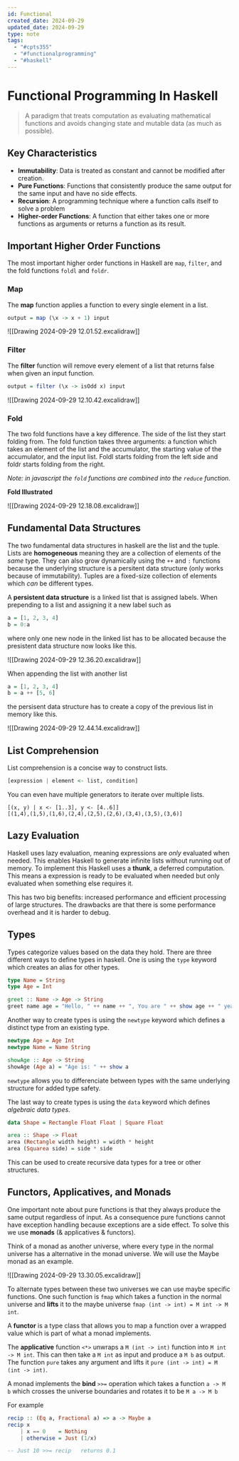 ```yaml
---
id: Functional
created_date: 2024-09-29
updated_date: 2024-09-29
type: note
tags:
  - "#cpts355"
  - "#functionalprogramming"
  - "#haskell"
---
```


# Functional Programming In Haskell

> A paradigm that treats computation as evaluating mathematical functions and avoids changing state and mutable data (as much as possible).

## Key Characteristics

- **Immutability**: Data is treated as constant and cannot be modified after creation.
- **Pure Functions**: Functions that consistently produce the same output for the same input and have no side effects.
- **Recursion**: A programming technique where a function calls itself to solve a problem
- **Higher-order Functions**: A function that either takes one or more functions as arguments or returns a function as its result.

## Important Higher Order Functions

The most important higher order functions in Haskell are `map`, `filter`, and the fold functions `foldl` and `foldr`.

### Map

The **map** function applies a function to every single element in a list.

```haskell
output = map (\x -> x + 1) input
```

![[Drawing 2024-09-29 12.01.52.excalidraw]]

### Filter

The **filter** function will remove every element of a list that returns false when given an input function.

```haskell
output = filter (\x -> isOdd x) input
```

![[Drawing 2024-09-29 12.10.42.excalidraw]]

### Fold

The two fold functions have a key difference. The side of the list they start folding from. The fold function takes three arguments: a function which takes an element of the list and the accumulator, the starting value of the accumulator, and the input list. Foldl starts folding from the left side and foldr starts folding from the right.

*Note: in javascript the `fold` functions are combined into the `reduce` function.*

**Fold Illustrated**

![[Drawing 2024-09-29 12.18.08.excalidraw]]

## Fundamental Data Structures

The two fundamental data structures in haskell are the list and the tuple. Lists are **homogeneous** meaning they are a collection of elements of the *same* type. They can also grow dynamically using the `++` and `:` functions because the underlying structure is a persitent data structure (only works because of immutability). Tuples are a fixed-size collection of elements which *can* be different types.

A **persistent data structure** is a linked list that is assigned labels. When prepending to a list and assigning it a new label such as

```haskell
a = [1, 2, 3, 4]
b = 0:a
```

where only one new node in the linked list has to be allocated because the presistent data structure now looks like this.

![[Drawing 2024-09-29 12.36.20.excalidraw]]

When appending the list with another list

```haskell
a = [1, 2, 3, 4]
b = a ++ [5, 6]
```

the persisent data structure has to create a copy of the previous list in memory like this.

![[Drawing 2024-09-29 12.44.14.excalidraw]]

## List Comprehension

List comprehension is a concise way to construct lists.

```haskell
[expression | element <- list, condition]
```

You can even have multiple generators to iterate over multiple lists.

```ghci
[(x, y) | x <- [1..3], y <- [4..6]]
[(1,4),(1,5),(1,6),(2,4),(2,5),(2,6),(3,4),(3,5),(3,6)]
```

## Lazy Evaluation

Haskell uses lazy evaluation, meaning expressions are *only* evaluated when needed. This enables Haskell to generate infinite lists without running out of memory. To implement this Haskell uses a **thunk**, a deferred computation. This means a expression is ready to be evaluated when needed but only evaluated when something else requires it. 

This has two big benefits: increased performance and efficient processing of large structures. The drawbacks are that there is some performance overhead and it is harder to debug.

## Types

Types categorize values based on the  data they hold. There are three different ways to define types in haskell. One is using the `type` keyword which creates an alias for other types.

```haskell
type Name = String
type Age = Int

greet :: Name -> Age -> String
greet name age = "Hello, " ++ name ++ ", You are " ++ show age ++ " years old."
```

Another way to create types is using the `newtype` keyword which defines a distinct type from an existing type.

```haskell
newtype Age = Age Int
newtype Name = Name String

showAge :: Age -> String
showAge (Age a) = "Age is: " ++ show a
```

`newtype` allows you to differenciate between types with the same underlying structure for added type safety.

The last way to create types is using the `data` keyword which defines *algebraic data types*.

```haskell
data Shape = Rectangle Float Float | Square Float

area :: Shape -> Float
area (Rectangle width height) = width * height
area (Squarea side) = side * side
```

This can be used to create recursive data types for a tree or other structures.

## Functors, Applicatives, and Monads

One important note about pure functions is that they always produce the same output regardless of input. As a consequence pure functions cannot have exception handling because exceptions are a side effect. To solve this we use **monads** (& applicatives & functors).

Think of a monad as another universe, where every type in the normal universe has a alternative in the monad universe. We will use the Maybe monad as an example.

![[Drawing 2024-09-29 13.30.05.excalidraw]]

To alternate types between these two universes we can use maybe specific functions. One such function is `fmap` which takes a function in the normal universe and **lifts** it to the maybe universe `fmap (int -> int) = M int -> M int`. 

A **functor** is a type class that allows you to map a function over a wrapped value which is part of what a monad implements. 

The **applicative** function `<*>` unwraps a `M (int -> int)` function into `M int -> M int`. This can then take a `M int` as input and produce a `M b` as output. The function `pure` takes any argument and lifts it `pure (int -> int) = M (int -> int)`. 

A monad implements the **bind**  `>>=` operation which takes a function `a -> M b` which crosses the universe boundaries and rotates it to be `M a -> M b`

For example

```haskell
recip :: (Eq a, Fractional a) => a -> Maybe a
recip x
	| x == 0    = Nothing
	| otherwise = Just (1/x)

-- Just 10 >>= recip   returns 0.1
```
